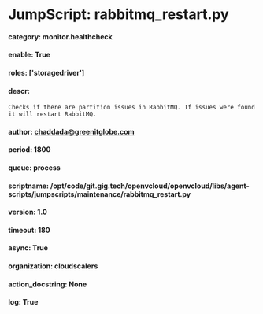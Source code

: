 
# JumpScript: rabbitmq_restart.py
        
#### category: monitor.healthcheck
#### enable: True
#### roles: ['storagedriver']
#### descr: 
```
Checks if there are partition issues in RabbitMQ. If issues were found it will restart RabbitMQ. 

```
#### author: chaddada@greenitglobe.com
#### period: 1800
#### queue: process
#### scriptname: /opt/code/git.gig.tech/openvcloud/openvcloud/libs/agent-scripts/jumpscripts/maintenance/rabbitmq_restart.py
#### version: 1.0
#### timeout: 180
#### async: True
#### organization: cloudscalers
#### action_docstring: None
#### log: True
